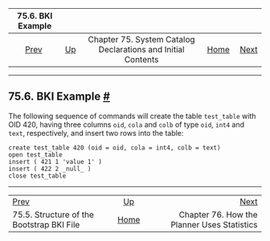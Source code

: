 <!--?xml version="1.0" encoding="UTF-8" standalone="no"?-->

|                            75.6. BKI Example                            |                                                                               |                                                              |                                                       |                                                                                   |
| :---------------------------------------------------------------------: | :---------------------------------------------------------------------------- | :----------------------------------------------------------: | ----------------------------------------------------: | --------------------------------------------------------------------------------: |
| [Prev](bki-structure.html "75.5. Structure of the Bootstrap BKI File")  | [Up](bki.html "Chapter 75. System Catalog Declarations and Initial Contents") | Chapter 75. System Catalog Declarations and Initial Contents | [Home](index.html "PostgreSQL 17devel Documentation") |  [Next](planner-stats-details.html "Chapter 76. How the Planner Uses Statistics") |

***

## 75.6. BKI Example [#](#BKI-EXAMPLE)

The following sequence of commands will create the table `test_table` with OID 420, having three columns `oid`, `cola` and `colb` of type `oid`, `int4` and `text`, respectively, and insert two rows into the table:

    create test_table 420 (oid = oid, cola = int4, colb = text)
    open test_table
    insert ( 421 1 'value 1' )
    insert ( 422 2 _null_ )
    close test_table

***

|                                                                         |                                                                               |                                                                                   |
| :---------------------------------------------------------------------- | :---------------------------------------------------------------------------: | --------------------------------------------------------------------------------: |
| [Prev](bki-structure.html "75.5. Structure of the Bootstrap BKI File")  | [Up](bki.html "Chapter 75. System Catalog Declarations and Initial Contents") |  [Next](planner-stats-details.html "Chapter 76. How the Planner Uses Statistics") |
| 75.5. Structure of the Bootstrap BKI File                               |             [Home](index.html "PostgreSQL 17devel Documentation")             |                                       Chapter 76. How the Planner Uses Statistics |
